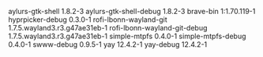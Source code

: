 aylurs-gtk-shell 1.8.2-3
aylurs-gtk-shell-debug 1.8.2-3
brave-bin 1:1.70.119-1
hyprpicker-debug 0.3.0-1
rofi-lbonn-wayland-git 1.7.5.wayland3.r3.g47ae31eb-1
rofi-lbonn-wayland-git-debug 1.7.5.wayland3.r3.g47ae31eb-1
simple-mtpfs 0.4.0-1
simple-mtpfs-debug 0.4.0-1
swww-debug 0.9.5-1
yay 12.4.2-1
yay-debug 12.4.2-1
